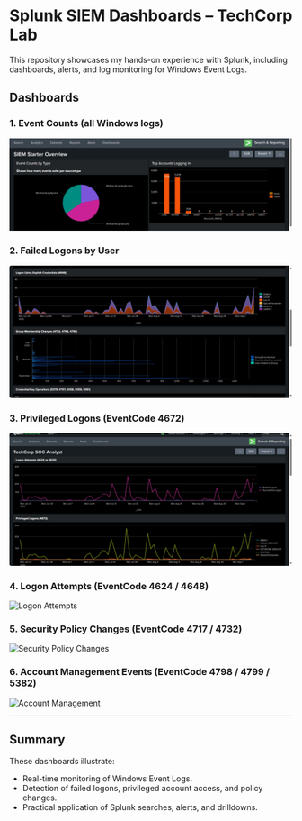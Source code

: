 # Splunk SIEM Dashboards – TechCorp Lab

This repository showcases my hands-on experience with Splunk, including dashboards, alerts, and log monitoring for Windows Event Logs.  

## Dashboards

### 1. Event Counts (all Windows logs)  
![Event Counts](https://github.com/olusegunsoares/Splunk-SIEM/raw/main/eventcounts.png)

### 2. Failed Logons by User  
![Failed Logons](https://github.com/olusegunsoares/Splunk-SIEM/raw/main/explicitcredentials.png)

### 3. Privileged Logons (EventCode 4672)  
![Privileged Logons](https://github.com/olusegunsoares/Splunk-SIEM/raw/main/logonattempts.png)

### 4. Logon Attempts (EventCode 4624 / 4648)  
![Logon Attempts](https://github.com/olusegunsoares/Splunk-SIEM/raw/main/logonattempts2.png)

### 5. Security Policy Changes (EventCode 4717 / 4732)  
![Security Policy Changes](https://github.com/olusegunsoares/Splunk-SIEM/raw/main/securitypolicy.png)

### 6. Account Management Events (EventCode 4798 / 4799 / 5382)  
![Account Management](https://github.com/olusegunsoares/Splunk-SIEM/raw/main/accountmanagement.png)

---

## Summary

These dashboards illustrate:  
- Real-time monitoring of Windows Event Logs.  
- Detection of failed logons, privileged account access, and policy changes.  
- Practical application of Splunk searches, alerts, and drilldowns.  
